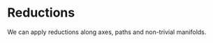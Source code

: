 # Reductions

We can apply reductions along axes, paths and non-trivial manifolds.

<div class="fig-container" data-file="vg-kh-path" data-preload data-style="height: 600px;">
</div>